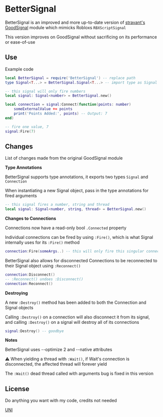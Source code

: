 # BetterSignal

BetterSignal is an improved and more up-to-date version of [stravant's GoodSignal](https://github.com/stravant/goodsignal) module which mimicks
Robloxs `RBXScriptSignal`

This version improves on GoodSignal without sacrificing on its performance or ease-of-use

## Use

Example code

```lua
local BetterSignal = require('BetterSignal') -- replace path
type Signal<T...> = BetterSignal.Signal<T...> -- import type as Signal

-- this signal will only fire numbers
local signal: Signal<number> = BetterSignal.new()

local connection = signal:Connect(function(points: number)
    someExternalValue += points
    print('Points Added:', points) -- Output: 7
end)

-- fire one value, 7
signal:Fire(7)
```

## Changes

List of changes made from the original GoodSignal module

**Type Annotations**

BetterSignal supports type annotations, it exports two types `Signal` and `Connection`

When instantiating a new Signal object, pass in the type annotations for fired arguments

```lua
-- this signal fires a number, string and thread
local signal: Signal<number, string, thread> = BetterSignal.new()
```

**Changes to Connections**

Connections now have a read-only bool `.Connected` property

Individual connections can be fired by using `:Fire()`, which is what Signal internally uses for its `:Fire()` method

```lua
connection:Fire(someArgs..) -- this will only fire this singular connection
```

BetterSignal also allows for disconnected Connections to be reconnected to their Signal object using `:Reconnect()`

```lua
connection:Disconnect()
-- :Reconnect() undoes :Disconnect()
connection:Reconnect()
```

**Destroying**

A new `:Destroy()` method has been added to both the Connection and Signal objects

Calling `:Destroy()` on a connection will also disconnect it from its signal, and calling `:Destroy()` on a signal will destroy all of its connections

```lua
signal:Destroy() -- goodbye
```

**Notes**

BetterSignal uses --optimize 2 and --native attributes

⚠️ When yielding a thread with `:Wait()`, if Wait's connection is disconnected, the affected thread will forever yield

The `:Wait()` dead thread called with arguments bug is fixed in this version

## License

Do anything you want with my code, credits not needed

[UNI](https://choosealicense.com/licenses/unlicense/)